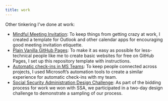 ```yaml
---
title: work
---
```


Other tinkering I’ve done at work:
* [Mindful Meeting Invitation](https://pglevy.github.io/mindful-meeting-invitation/): To keep things from getting crazy at work, I created a template for Outlook and other calendar apps for encouraging good meeting invitation etiquette.
* [Plain Vanilla GitHub Pages](https://pglevy.github.io/plain-vanilla-gh-pages/): To make it as easy as possible for less-technical people like me to create basic websites for free on GitHub Pages, I set up this repository template with instructions.
* [Automatic check-ins in MS Teams](https://www.evernote.com/l/ACTel-i1zJVIW4PIr9khNw-TqzBxmUVpOxA): To keep people connected across projects, I used Microsoft’s automation tools to create a similar experience for automatic check-ins with my team.
* [Social Security Administration Design Challenge](https://bixal.invisionapp.com/board/SSA-Design-Challenge-ckdze9hzx019e0zytq3u0qztq): As part of the bidding process for work we won with SSA, we participated in a two-day design challenge to demonstrate a sampling of our process.
